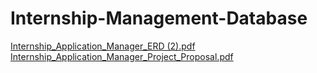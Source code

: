 # Internship-Management-Database
[Internship_Application_Manager_ERD (2).pdf](https://github.com/user-attachments/files/17891711/Internship_Application_Manager_ERD.2.pdf)
[Internship_Application_Manager_Project_Proposal.pdf](https://github.com/user-attachments/files/17891712/Internship_Application_Manager_Project_Proposal.pdf)
